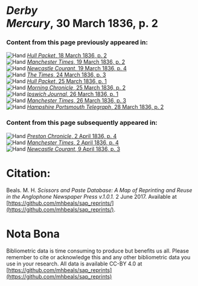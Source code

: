 # *Derby Mercury*, 30 March 1836, p. 2  
  
### Content from this page previously appeared in:  
![Hand](http://scissorsandpaste.net/wp-content/uploads/2017/06/smallhandpointer.png) [*Hull Packet*, 18 March 1836, p. 2](https://mhbeals.github.io/sap_html/Hull-Packet/Hull-Packet-18-March-1836-p-2)  
![Hand](http://scissorsandpaste.net/wp-content/uploads/2017/06/smallhandpointer.png) [*Manchester Times*, 19 March 1836, p. 2](https://mhbeals.github.io/sap_html/Manchester-Times/Manchester-Times-19-March-1836-p-2)  
![Hand](http://scissorsandpaste.net/wp-content/uploads/2017/06/smallhandpointer.png) [*Newcastle Courant*, 19 March 1836, p. 4](https://mhbeals.github.io/sap_html/Newcastle-Courant/Newcastle-Courant-19-March-1836-p-4)  
![Hand](http://scissorsandpaste.net/wp-content/uploads/2017/06/smallhandpointer.png) [*The Times*, 24 March 1836, p. 3](https://mhbeals.github.io/sap_html/The-Times/The-Times-24-March-1836-p-3)  
![Hand](http://scissorsandpaste.net/wp-content/uploads/2017/06/smallhandpointer.png) [*Hull Packet*, 25 March 1836, p. 1](https://mhbeals.github.io/sap_html/Hull-Packet/Hull-Packet-25-March-1836-p-1)  
![Hand](http://scissorsandpaste.net/wp-content/uploads/2017/06/smallhandpointer.png) [*Morning Chronicle*, 25 March 1836, p. 2](https://mhbeals.github.io/sap_html/Morning-Chronicle/Morning-Chronicle-25-March-1836-p-2)  
![Hand](http://scissorsandpaste.net/wp-content/uploads/2017/06/smallhandpointer.png) [*Ipswich Journal*, 26 March 1836, p. 1](https://mhbeals.github.io/sap_html/Ipswich-Journal/Ipswich-Journal-26-March-1836-p-1)  
![Hand](http://scissorsandpaste.net/wp-content/uploads/2017/06/smallhandpointer.png) [*Manchester Times*, 26 March 1836, p. 3](https://mhbeals.github.io/sap_html/Manchester-Times/Manchester-Times-26-March-1836-p-3)  
![Hand](http://scissorsandpaste.net/wp-content/uploads/2017/06/smallhandpointer.png) [*Hampshire Portsmouth Telegraph*, 28 March 1836, p. 2](https://mhbeals.github.io/sap_html/Hampshire-Portsmouth-Telegraph/Hampshire-Portsmouth-Telegraph-28-March-1836-p-2)  
  
### Content from this page subsequently appeared in:  
![Hand](http://scissorsandpaste.net/wp-content/uploads/2017/06/smallhandpointer.png) [*Preston Chronicle*, 2 April 1836, p. 4](https://mhbeals.github.io/sap_html/Preston-Chronicle/Preston-Chronicle-2-April-1836-p-4)  
![Hand](http://scissorsandpaste.net/wp-content/uploads/2017/06/smallhandpointer.png) [*Manchester Times*, 2 April 1836, p. 4](https://mhbeals.github.io/sap_html/Manchester-Times/Manchester-Times-2-April-1836-p-4)  
![Hand](http://scissorsandpaste.net/wp-content/uploads/2017/06/smallhandpointer.png) [*Newcastle Courant*, 9 April 1836, p. 3](https://mhbeals.github.io/sap_html/Newcastle-Courant/Newcastle-Courant-9-April-1836-p-3)  


# Citation: 

Beals. M. H. *Scissors and Paste Database: A Map of Reprinting and Reuse in the Anglophone Newspaper Press v.1.0.1.* 2 June 2017. Available at [https://github.com/mhbeals/sap_reprints/](https://github.com/mhbeals/sap_reprints/). 

# Nota Bona

Bibliometric data is time consuming to produce but benefits us all. Please remember to cite or acknowledge this and any other bibliometric data you use in your research. All data is available CC-BY 4.0 at [https://github.com/mhbeals/sap_reprints](https://github.com/mhbeals/sap_reprints)